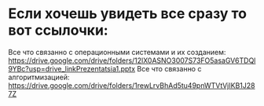 # Если хочешь увидеть все сразу то вот ссылочки:
Все что связанно с операционными системами и их созданием:
https://drive.google.com/drive/folders/12lX0ASNO3007S73FO5asaGV6TDQl9YBc?usp=drive_linkPrezentatsia1.pptx
Все что связанно с алгоритмизацией:
https://drive.google.com/drive/folders/1rewLrvBhAd5tu49pnWTVtVjIKB1J287Z
